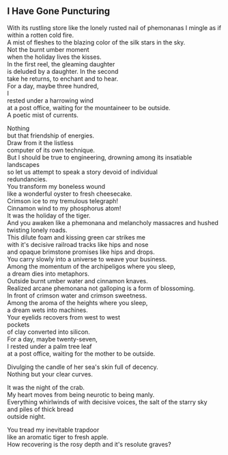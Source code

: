I Have Gone Puncturing
----------------------
With its rustling store like the lonely rusted nail of phemonanas I mingle as if within a rotten cold fire.  
A mist of fleshes to the blazing color of the silk stars in the sky.  
Not the burnt umber moment  
when the holiday lives the kisses.  
In the first reel, the gleaming daughter  
is deluded by a daughter. In the second  
take he returns, to enchant and to hear.  
For a day, maybe three hundred,  
I  
rested under a harrowing wind  
at a post office, waiting for the mountaineer to be outside.  
A poetic mist of currents.  
  
Nothing  
but that friendship of energies.  
Draw from it the listless  
computer of its own technique.  
But I should be true to engineering, drowning among its insatiable landscapes  
so let us attempt to speak a story devoid of individual  
redundancies.  
You transform my boneless wound  
like a wonderful oyster to fresh cheesecake.  
Crimson ice to my tremulous telegraph!  
Cinnamon wind to my phosphorus atom!  
It was the holiday of the tiger.  
And you awaken like a phemonana and melancholy massacres and hushed twisting lonely roads.  
This dilute foam and kissing green car strikes me  
with it's decisive railroad tracks like hips and nose  
and opaque brimstone promises like hips and drops.  
You carry slowly into a universe to weave your business.  
Among the momentum of the archipeligos where you sleep,  
a dream dies into metaphors.  
Outside burnt umber water and cinnamon knaves.  
Realized arcane phemonana not galloping is a form of blossoming.  
In front of crimson water and crimson sweetness.  
Among the aroma of the heights where you sleep,  
a dream wets into machines.  
Your eyelids recovers from west to west  
pockets  
of clay converted into silicon.  
For a day, maybe twenty-seven,  
I rested under a palm tree leaf  
at a post office, waiting for the mother to be outside.  
  
Divulging the candle of her sea's skin full of decency.  
Nothing but your clear curves.  
  
It was the night of the crab.  
My heart moves from being neurotic to being manly.  
Everything whirlwinds of with decisive voices, the salt of the starry sky  
and piles of thick bread  
outside night.  
  
You tread my inevitable trapdoor  
like an aromatic tiger to fresh apple.  
How recovering is the rosy depth and it's resolute graves?  
